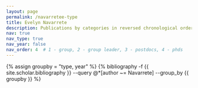 ```yaml
---
layout: page
permalink: /navarretee-type
title: Evelyn Navarrete
description: Publications by categories in reversed chronological order. Generated by jekyll-scholar.
nav: true
nav_type: true
nav_year: false
nav_order: 4  # 1 - group, 2 - group leader, 3 - postdocs, 4 - phds
---
```


<!-- _pages/navarretee-type.md -->
<div class="publications">

{% assign groupby = "type, year" %}
{% bibliography -f {{ site.scholar.bibliography }} --query @*[author ~= Navarrete] --group_by {{ groupby }} %}

</div>
